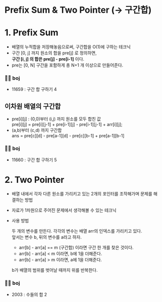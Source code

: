 # Prefix Sum & Two Pointer (-> 구간합)
# 1. Prefix Sum
- 배열의 누적합을 저장해놓음으로써, 구간합을 O(1)에 구하는 테크닉
- 구간 [0, j] 까지 원소의 합을 pre[j] 로 정의하면, <br>**구간 [i, j] 의 합은 pre[j] - pre[i-1]** 이다.
- pre는 [0, N] 구간을 포함하게 총 N+1 개 이상으로 만들어준다.
### 👩‍💻 boj
- 11659 : 구간 합 구하기 4
## 이차원 배열의 구간합
- pre[i][j] : (0,0)부터 (i,j) 까지 원소를 모두 합친 값 <br>
pre[i][j] = pre[i][j-1] + pre[i-1][j] - pre[i-1][j-1] + arr[i][j];
- (a,b)부터 (c,d) 까지 구간합 <br>
ans = pre[c][d] - pre[a-1][d] - pre[c][b-1] + pre[a-1][b-1]
### 👩‍💻 boj
- 11660 : 구간 합 구하기 5

# 2. Two Pointer
- 배열 내에서 각자 다른 원소를 가리키고 있는 2개의 포인터를 조작해가며 문제를 해결하는 방법
- 자료가 1차원으로 주어진 문제에서 생각해볼 수 있는 테크닉
- 사용 방법

  두 개의 변수를 만든다. 각각의 변수는 배열 arr의 인덱스를 가리키고 있다. <br>
  앞서는 변수 b, 뒤의 변수를 a라고 하자.
  - arr[b] - arr[a] == m (구간합) 이라면 구간 한 개를 찾은 것이다.
  - arr[b] - arr[a] < m 이라면, b에 1을 더해준다.
  - arr[b] - arr[a] > m 이라면, a에 1을 더해준다.

  b가 배열의 범위를 벗어날 때까지 위를 반복한다.
### 👩‍💻 boj
- 2003 : 수들의 합 2
